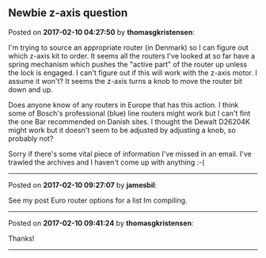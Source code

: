 ## Newbie z-axis question
Posted on **2017-02-10 04:27:50** by **thomasgkristensen**:

I'm trying to source an appropriate router (in Denmark) so I can figure out which z-axis kit to order. It seems all the routers I've looked at so far have a spring mechanism which pushes the "active part" of the router up unless the lock is engaged. I can't figure out if this will work with the z-axis motor. I assume it won't? It seems the z-axis turns a knob to move the router bit down and up.

Does anyone know of any routers in Europe that has this action. I think some of Bosch's professional (blue) line routers might work but I can't fint the one Bar recommended on Danish sites. I thought the Dewalt D26204K might work but it doesn't seem to be adjusted by adjusting a knob, so probably not?

Sorry if there's some vital piece of information I've missed in an email. I've trawled the archives and I haven't come up with anything :-(

---

Posted on **2017-02-10 09:27:07** by **jamesbil**:

See my post Euro router options for a list Im compiling.

---

Posted on **2017-02-10 09:41:24** by **thomasgkristensen**:

Thanks!

---

